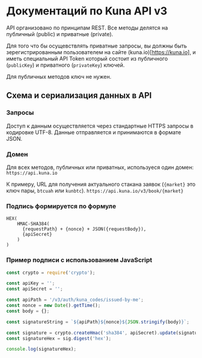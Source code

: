 # Документаций по Kuna API v3

API организовано по принципам REST.
Все методы делятся на публичный (public) и приватные (private).

Для того что бы осущевствлять приватные запросы, вы должны быть зерегистрированным пользователем на сайте (kuna.io)[https://kuna.io], и иметь специальный API Token который состоит из публичного (`publicKey`) и приватного (`privateKey`) ключей.

Для публичных методов ключ не нужен.

## Схема и сериализация данных в API

### Запросы
Доступ к данным осуществляется через стандартные HTTPS запросы в кодировке UTF-8. Данные отправляется и принимаются в формате JSON.

### Домен
Для всех методов, публичных или приватных, используеся один домен:
```https://api.kuna.io```

К примеру, URL для получения актуального стакана заявок (`{market}` это ключ пары, `btcuah` или `kunbtc`).
```https://api.kuna.io/v3/book/{market}```


### Подпись формируется по формуле
```
HEX(
    HMAC-SHA384(
      {requestPath} + {nonce} + JSON({requestBody}),
      {apiSecret}
    )
)
```

### Пример подписи с использованием JavaScript
```javascript
const crypto = require('crypto');

const apiKey = '';
const apiSecret = '';

const apiPath = '/v3/auth/kuna_codes/issued-by-me';
const nonce = new Date().getTime();
const body = {};

const signatureString = `${apiPath}${nonce}${JSON.stringify(body)}`;

const signature = crypto.createHmac('sha384', apiSecret).update(signature);
const signatureHex = sig.digest('hex');

console.log(signatureHex);
```
